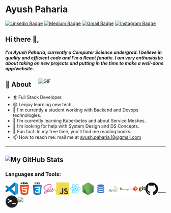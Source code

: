 # Ayush Paharia
[![Linkedin Badge](https://img.shields.io/badge/ayushpaharia-30302f?style=for-the-badge&logo=linkedin)](https://www.linkedin.com/in/ayushcodes1812/)
[![Medium Badge](https://img.shields.io/badge/ayushpaharia-30302f?style=for-the-badge&logo=medium)](https://medium.com/@ayush.paharia.18)
[![Gmail Badge](https://img.shields.io/badge/ayush.paharia.18@gmail.com-30302f?style=for-the-badge&logo=Gmail&logoColor=white)](mailto:ayush.paharia.18@gmail.com)
[![Instagram Badge](https://img.shields.io/badge/ayush.paharia.18@gmail.com-30302f?style=for-the-badge&logo=Instagram&logoColor=white)](https://instagram.com/itsayushh_)

## Hi there 👋,           
##### I'm Ayush Paharia, currently a Computer Science undergrad. I believe in quality and efficient code and I'm a React fanatic. I am very enthusiastic about taking on new projects and putting in the time to make a well-done app/website.
<img align="right" alt="GIF" src="https://cdn.dribbble.com/users/729829/screenshots/2712522/galshir.gif" width="400px" />

## 🧐 About
- 🏄‍ Full Stack Developer.
- 😄 I enjoy learning new tech.
- 🔭 I'm currently a student working with Backend and Devops technologies.
- 🌱 I’m currently learning Kuberbetes and about Service Meshes.
- 🤔 I’m looking for help with System Design and DS Concepts.
- 🎨 Fun fact: In my free time, you'll find me reading books.
- 📫 How to reach me: mail me at [ayush.paharia.18@gmail.com](mailto:ayush.paharia.18@gmail.com)
---
![My GitHub Stats](https://github-readme-stats.vercel.app/api?username=ayushpaharia&show_icons=true)
---
### Languages and Tools:

<img align="left" alt="Visual Studio Code" width="40px" src="https://raw.githubusercontent.com/github/explore/80688e429a7d4ef2fca1e82350fe8e3517d3494d/topics/visual-studio-code/visual-studio-code.png" />
<img align="left" alt="HTML5" width="40px" src="https://raw.githubusercontent.com/github/explore/80688e429a7d4ef2fca1e82350fe8e3517d3494d/topics/html/html.png" />
<img align="left" alt="CSS3" width="40px" src="https://raw.githubusercontent.com/github/explore/80688e429a7d4ef2fca1e82350fe8e3517d3494d/topics/css/css.png" />
<img align="left" alt="Sass" width="40px" src="https://raw.githubusercontent.com/github/explore/80688e429a7d4ef2fca1e82350fe8e3517d3494d/topics/sass/sass.png" />
<img align="left" alt="JavaScript" width="40px" src="https://raw.githubusercontent.com/github/explore/80688e429a7d4ef2fca1e82350fe8e3517d3494d/topics/javascript/javascript.png" />
<img align="left" alt="React" width="40px" src="https://raw.githubusercontent.com/github/explore/80688e429a7d4ef2fca1e82350fe8e3517d3494d/topics/react/react.png" />
<img align="left" alt="Node.js" width="40px" src="https://raw.githubusercontent.com/github/explore/80688e429a7d4ef2fca1e82350fe8e3517d3494d/topics/nodejs/nodejs.png" />
<img align="left" alt="SQL" width="40px" src="https://raw.githubusercontent.com/github/explore/80688e429a7d4ef2fca1e82350fe8e3517d3494d/topics/sql/sql.png" />
<img align="left" alt="MySQL" width="40px" src="https://raw.githubusercontent.com/github/explore/80688e429a7d4ef2fca1e82350fe8e3517d3494d/topics/mysql/mysql.png" />
<img align="left" alt="MongoDB" width="40px" src="https://raw.githubusercontent.com/github/explore/80688e429a7d4ef2fca1e82350fe8e3517d3494d/topics/mongodb/mongodb.png" />
<img align="left" alt="Git" width="40px" src="https://raw.githubusercontent.com/github/explore/80688e429a7d4ef2fca1e82350fe8e3517d3494d/topics/git/git.png" />
<img align="left" alt="GitHub" width="40px" src="https://raw.githubusercontent.com/github/explore/78df643247d429f6cc873026c0622819ad797942/topics/github/github.png" />
<img align="left" alt="teriminal" width="40px" src="https://raw.githubusercontent.com/github/explore/80688e429a7d4ef2fca1e82350fe8e3517d3494d/topics/terminal/terminal.png" />
<br/>

---
<img src="https://raw.githubusercontent.com/omidnikrah/omidnikrah/master/activity-profile.png" />
